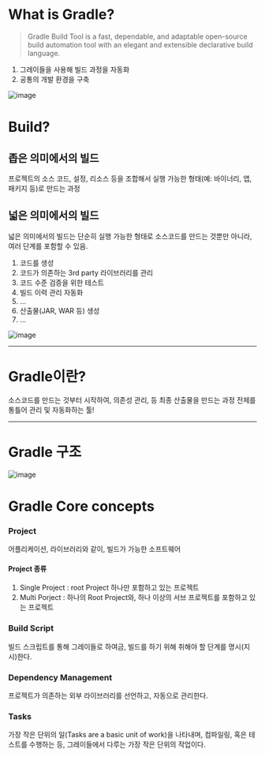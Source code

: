 # What is Gradle?

> Gradle Build Tool is a fast, dependable, and adaptable open-source build automation tool with an elegant and extensible declarative build language.
1. 그레이들을 사용해 빌드 과정을 자동화
2. 공통의 개발 환경을 구축

   
![image](https://github.com/user-attachments/assets/a572d27c-7041-486a-b981-d61637d40667)

# Build?

## 좁은 의미에서의 빌드

프로젝트의 소스 코드, 설정, 리소스 등을 조합해서 실행 가능한 형태(예: 바이너리, 앱, 패키지 등)로 만드는 과정

## 넓은 의미에서의 빌드

넓은 의미에서의 빌드는 단순히 실행 가능한 형태로 소스코드를 만드는 것뿐만 아니라, 여러 단계를 포함할 수 있음.

1. 코드를 생성
2. 코드가 의존하는 3rd party 라이브러리를 관리
3. 코드 수준 검증을 위한 테스트
4. 빌드 이력 관리 자동화
5. ...
6. 산출물(JAR, WAR 등) 생성
7. ...

![image](https://github.com/user-attachments/assets/5a5e6b99-69a7-4558-ba1f-db0c3d806e15)

--- 

# Gradle이란?

소스코드를 만드는 것부터 시작하여, 의존성 관리, 등 최종 산출물을 만드는 과정 전체를 통틀어 관리 및 자동화하는 툴!

---


# Gradle 구조

![image](https://github.com/user-attachments/assets/fc20a670-e5dc-4aa2-9a01-5bcbbef35786)


# Gradle Core concepts

### Project

어플리케이션, 라이브러리와 같이, 빌드가 가능한 소프트웨어

#### Project 종류
1. Single Project : root Project 하나만 포함하고 있는 프로젝트
2. Multi Porject : 하나의 Root Project와, 하나 이상의 서브 프로젝트를 포함하고 있는 프로젝트

### Build Script

빌드 스크립트를 통해 그레이들로 하여금, 빌드를 하기 위해 취해야 할 단계를 명시(지시)한다.

### Dependency Management

프로젝트가 의존하는 외부 라이브러리를 선언하고, 자동으로 관리한다. 

### Tasks

가장 작은 단위의 일(Tasks are a basic unit of work)을 나타내며, 컴파일링, 혹은 테스트를 수행하는 등, 그레이들에서 다루는 가장 작은 단위의 작업이다.


